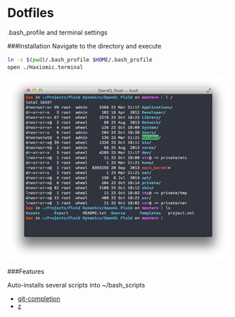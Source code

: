 Dotfiles
========

.bash_profile and terminal settings


###Installation
Navigate to the directory and execute

```bash
ln -s $(pwd)/.bash_profile $HOME/.bash_profile
open ./Haxiomic.terminal
```
![preview](preview.png)


###Features

Auto-installs several scripts into ~/bash_scripts

- [git-completion](https://github.com/git/git/tree/master/contrib/completion)
- [z](https://github.com/rupa/z)
	 